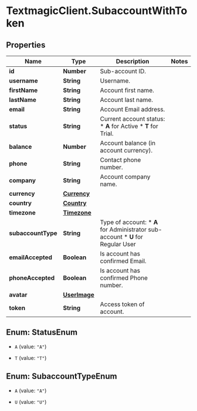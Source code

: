# TextmagicClient.SubaccountWithToken

## Properties
Name | Type | Description | Notes
------------ | ------------- | ------------- | -------------
**id** | **Number** | Sub-account ID. | 
**username** | **String** | Username. | 
**firstName** | **String** | Account first name. | 
**lastName** | **String** | Account last name. | 
**email** | **String** | Account Email address. | 
**status** | **String** | Current account status: * **A** for Active * **T** for Trial.  | 
**balance** | **Number** | Account balance (in account currency). | 
**phone** | **String** | Contact phone number. | 
**company** | **String** | Account company name. | 
**currency** | [**Currency**](Currency.md) |  | 
**country** | [**Country**](Country.md) |  | 
**timezone** | [**Timezone**](Timezone.md) |  | 
**subaccountType** | **String** | Type of account: *   **A** for Administrator sub-account *   **U** for Regular User  | 
**emailAccepted** | **Boolean** | Is account has confirmed Email. | 
**phoneAccepted** | **Boolean** | Is account has confirmed Phone number. | 
**avatar** | [**UserImage**](UserImage.md) |  | 
**token** | **String** | Access token of account. | 


<a name="StatusEnum"></a>
## Enum: StatusEnum


* `A` (value: `"A"`)

* `T` (value: `"T"`)




<a name="SubaccountTypeEnum"></a>
## Enum: SubaccountTypeEnum


* `A` (value: `"A"`)

* `U` (value: `"U"`)





